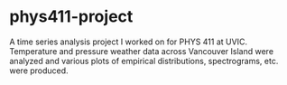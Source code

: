 # phys411-project
A time series analysis project I worked on for PHYS 411 at UVIC. Temperature and pressure weather data across Vancouver Island were analyzed and various plots of empirical distributions, spectrograms, etc. were produced.

